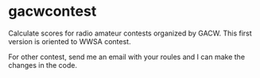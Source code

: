 gacwcontest
===========

Calculate scores for radio amateur contests organized by GACW. 
This first version is oriented to WWSA contest.

For other contest, send me an email with your roules and I can make the changes in the code.


